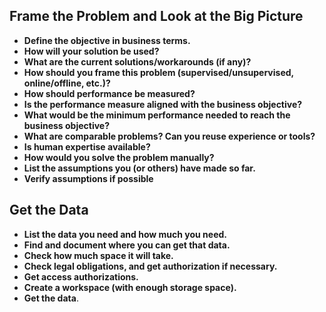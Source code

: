 
## Frame the Problem and Look at the Big Picture

- **Define the objective in business terms.**
- **How will your solution be used?**
- **What are the current solutions/workarounds (if any)?**
- **How should you frame this problem (supervised/unsupervised, online/offline, etc.)?**
- **How should performance be measured?**
- **Is the performance measure aligned with the business objective?** 
- **What would be the minimum performance needed to reach the business objective?**
- **What are comparable problems? Can you reuse experience or tools?**
- **Is human expertise available?**
- **How would you solve the problem manually?**
- **List the assumptions you (or others) have made so far.**
- **Verify assumptions if possible**


## Get the Data

- **List the data you need and how much you need.**
- **Find and document where you can get that data.**
- **Check how much space it will take.**
- **Check legal obligations, and get authorization if necessary.**
- **Get access authorizations.**
- **Create a workspace (with enough storage space).** 
- **Get the data**.

